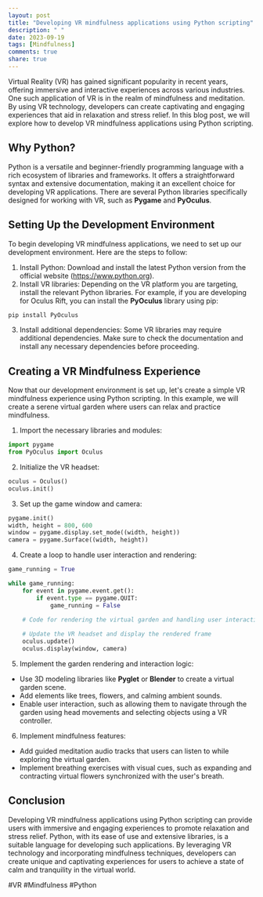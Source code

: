 ```yaml
---
layout: post
title: "Developing VR mindfulness applications using Python scripting"
description: " "
date: 2023-09-19
tags: [Mindfulness]
comments: true
share: true
---
```


Virtual Reality (VR) has gained significant popularity in recent years, offering immersive and interactive experiences across various industries. One such application of VR is in the realm of mindfulness and meditation. By using VR technology, developers can create captivating and engaging experiences that aid in relaxation and stress relief. In this blog post, we will explore how to develop VR mindfulness applications using Python scripting.

## Why Python?

Python is a versatile and beginner-friendly programming language with a rich ecosystem of libraries and frameworks. It offers a straightforward syntax and extensive documentation, making it an excellent choice for developing VR applications. There are several Python libraries specifically designed for working with VR, such as **Pygame** and **PyOculus**.

## Setting Up the Development Environment

To begin developing VR mindfulness applications, we need to set up our development environment. Here are the steps to follow:

1. Install Python: Download and install the latest Python version from the official website (https://www.python.org).
2. Install VR libraries: Depending on the VR platform you are targeting, install the relevant Python libraries. For example, if you are developing for Oculus Rift, you can install the **PyOculus** library using pip:

```python
pip install PyOculus
```

3. Install additional dependencies: Some VR libraries may require additional dependencies. Make sure to check the documentation and install any necessary dependencies before proceeding.

## Creating a VR Mindfulness Experience

Now that our development environment is set up, let's create a simple VR mindfulness experience using Python scripting. In this example, we will create a serene virtual garden where users can relax and practice mindfulness.

1. Import the necessary libraries and modules:

```python
import pygame
from PyOculus import Oculus
```

2. Initialize the VR headset:

```python
oculus = Oculus()
oculus.init()
```

3. Set up the game window and camera:

```python
pygame.init()
width, height = 800, 600
window = pygame.display.set_mode((width, height))
camera = pygame.Surface((width, height))
```  

4. Create a loop to handle user interaction and rendering:

```python
game_running = True

while game_running:
    for event in pygame.event.get():
        if event.type == pygame.QUIT:
            game_running = False
    
    # Code for rendering the virtual garden and handling user interaction goes here

    # Update the VR headset and display the rendered frame
    oculus.update()
    oculus.display(window, camera)
```

5. Implement the garden rendering and interaction logic:

* Use 3D modeling libraries like **Pyglet** or **Blender** to create a virtual garden scene.
* Add elements like trees, flowers, and calming ambient sounds.
* Enable user interaction, such as allowing them to navigate through the garden using head movements and selecting objects using a VR controller.

6. Implement mindfulness features:

* Add guided meditation audio tracks that users can listen to while exploring the virtual garden.
* Implement breathing exercises with visual cues, such as expanding and contracting virtual flowers synchronized with the user's breath.

## Conclusion

Developing VR mindfulness applications using Python scripting can provide users with immersive and engaging experiences to promote relaxation and stress relief. Python, with its ease of use and extensive libraries, is a suitable language for developing such applications. By leveraging VR technology and incorporating mindfulness techniques, developers can create unique and captivating experiences for users to achieve a state of calm and tranquility in the virtual world.

#VR #Mindfulness #Python